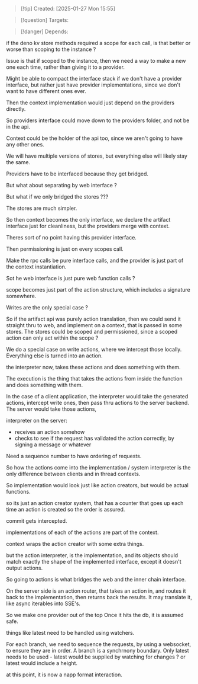 
>[!tip] Created: [2025-01-27 Mon 15:55]

>[!question] Targets: 

>[!danger] Depends: 

if the deno kv store methods required a scope for each call, is that better or worse than scoping to the instance ?

Issue is that if scoped to the instance, then we need a way to make a new one each time, rather than giving it to a provider.

Might be able to compact the interface stack if we don't have a provider interface, but rather just have provider implementations, since we don't want to have different ones ever.

Then the context implementation would just depend on the providers directly.

So providers interface could move down to the providers folder, and not be in the api.

Context could be the holder of the api too, since we aren't going to have any other ones.

We will have multiple versions of stores, but everything else will likely stay the same.

Providers have to be interfaced because they get bridged.

But what about separating by web interface ?

But what if we only bridged the stores ???

The stores are much simpler.  

So then context becomes the only interface, we declare the artifact interface just for cleanliness, but the providers merge with context.

Theres sort of no point having this provider interface.

Then permissioning is just on every scopes call.

Make the rpc calls be pure interface calls, and the provider is just part of the context instantiation.

Sot he web interface is just pure web function calls ?

scope becomes just part of the action structure, which includes a signature somewhere.

Writes are the only special case ?

So if the artifact api was purely action translation, then we could send it straight thru to web, and implement on a context, that is passed in some  stores.  The stores could be scoped and permissioned, since a scoped action can only act within the scope ?

We do a special case on write actions, where we intercept those locally.  Everything else is turned into an action.

the interpreter now, takes these actions and does something with them.

The execution is the thing that takes the actions from inside the function and does something with them.

In the case of a client application, the interpreter would take the generated actions, intercept write ones, then pass thru actions to the server backend.  The server would take those actions, 

interpreter on the server:
- receives an action somehow
- checks to see if the request has validated the action correctly, by signing a message or whatever


Need a sequence number to have ordering of requests.

So how the actions come into the implementation / system interpreter is the only difference between clients and in thread contexts.

So implementation would look just like action creators, but would be actual functions.





so its just an action creator system, that has a counter that goes up each time an action is created so the order is assured.

commit gets intercepted.

implementations of each of the actions are part of the context.

context wraps the action creator with some extra things.

but the action interpreter, is the implementation, and its objects should match exactly the shape of the implemented interface, except it doesn't output actions.

So going to actions is what bridges the web and the inner chain interface.

On the server side is an action router, that takes an action in, and routes it back to the implementation, then returns back the results.  It may translate it, like async iterables into SSE's.

So we make one provider out of the top
Once it hits the db, it is assumed safe.

things like latest need to be handled using watchers.

For each branch, we need to sequence the requests, by using a websocket, to ensure they are in order.  A branch is a synchrnony boundary.  Only latest needs to be used - latest would be supplied by watching for changes ? or latest would include a height.  

at this point, it is now a napp format interaction.